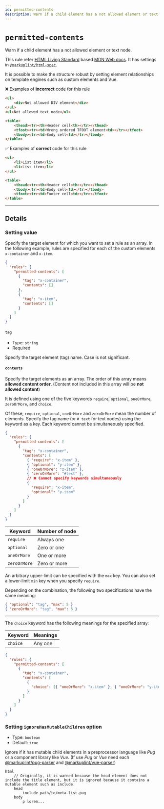 ```yaml
---
id: permitted-contents
description: Warn if a child element has a not allowed element or text node.
---
```


# `permitted-contents`

Warn if a child element has a not allowed element or text node.

This rule refer [HTML Living Standard](https://html.spec.whatwg.org/) based [MDN Web docs](https://developer.mozilla.org/en/docs/Web/HTML). It has settings in [`@markuplint/html-spec`](https://github.com/markuplint/markuplint/blob/main/packages/%40markuplint/html-spec/index.json).

It is possible to make the structure robust by setting element relationships on template engines such as custom elements and Vue.

❌ Examples of **incorrect** code for this rule

<!-- prettier-ignore-start -->
```html
<ul>
	<div>Not allowed DIV element</div>
</ul>
<ul>Not allowed text node</ul>

<table>
	<thead><tr><th>Header cell<th></tr></thead>
	<tfoot><tr><td>Wrong ordered TFOOT element<td></tr></tfoot>
	<tbody><tr><td>Body cell<td></tr></tbody>
</table>
```
<!-- prettier-ignore-end -->

✅ Examples of **correct** code for this rule

<!-- prettier-ignore-start -->
```html
<ul>
	<li>List item</li>
	<li>List item</li>
</ul>

<table>
	<thead><tr><th>Header cell<th></tr></thead>
	<tbody><tr><td>Body cell<td></tr></tbody>
	<tfoot><tr><td>Footer cell<td></tr></tfoot>
</table>
```
<!-- prettier-ignore-end -->

---

## Details

### Setting value

Specify the target element for which you want to set a rule as an array. In the following example, rules are specified for each of the custom elements `x-container` and `x-item`.

```json
{
  "rules": {
    "permitted-contents": [
      {
        "tag": "x-container",
        "contents": []
      },
      {
        "tag": "x-item",
        "contents": []
      }
    ]
  }
}
```

#### `tag`

- Type: `string`
- Required

Specify the target element (tag) name. Case is not significant.

#### `contents`

Specify the target elements as an array. The order of this array means **allowed content order**. (Content not included in this array will be **not allowed content**)

It is defined using one of the five keywords `require`, `optional`, `oneOrMore`, `zeroOrMore`, and `choice`.

Of these, `require`, `optional`, `oneOrMore` and `zeroOrMore` mean the number of elements. Specify the tag name (or `# text` for text nodes) using the keyword as a key. Each keyword cannot be simultaneously specified.

```json
{
  "rules": {
    "permitted-contents": [
      {
        "tag": "x-container",
        "contents": [
          { "require": "x-item" },
          { "optional": "y-item" },
          { "oneOrMore": "z-item" },
          { "zeroOrMore": "#text" },
          // ❌ Cannot specify keywords simultaneously
          {
            "require": "x-item",
            "optional": "y-item"
          }
        ]
      }
    ]
  }
}
```

| Keyword      | Number of node |
| ------------ | -------------- |
| `require`    | Always one     |
| `optional`   | Zero or one    |
| `oneOrMore`  | One or more    |
| `zeroOrMore` | Zero or more   |

An arbitrary upper-limit can be specified with the `max` key. You can also set a lower-limit `min` key when you specify `require`.

Depending on the combination, the following two specifications have the same meaning:

```json
{ "optional": "tag", "max": 5 }
{ "zeroOrMore": "tag", "max": 5 }
```

---

The `choice` keyword has the following meanings for the specified array:

| Keyword  | Meanings |
| -------- | -------- |
| `choice` | Any one  |

```json
{
  "rules": {
    "permitted-contents": [
      {
        "tag": "x-container",
        "contents": [
          {
            "choice": [{ "oneOrMore": "x-item" }, { "oneOrMore": "y-item" }]
          }
        ]
      }
    ]
  }
}
```

### Setting `ignoreHasMutableChildren` option

- Type: `boolean`
- Default: `true`

Ignore if it has mutable child elements in a preprocessor language like _Pug_ or a component library like _Vue_. (If use _Pug_ or _Vue_ need each [@markuplint/pug-parser](https://github.com/markuplint/markuplint/tree/main/packages/%40markuplint/pug-parser) and [@markuplint/vue-parser](https://github.com/markuplint/markuplint/tree/main/packages/%40markuplint/vue-parser))

```pug
html
	// Originally, it is warned because the head element does not include the title element, but it is ignored because it contains a mutable element such as include.
	head
		include path/to/meta-list.pug
	body
		p lorem...
```
